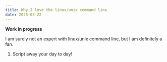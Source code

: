 ```yaml
---
title: Why I love the linux/unix command line
date: 2025-03-22
---
```

**Work in progress**

I am surely not an expert with linux/unix command line, but I am definitely a fan.

1. Script away your day to day!